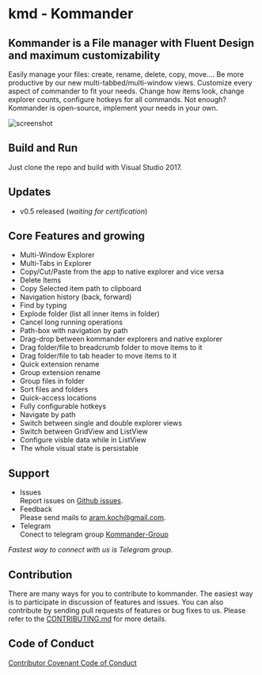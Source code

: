 # kmd - Kommander
## Kommander is a File manager with Fluent Design and maximum customizability 
Easily manage your files: create, rename, delete, copy, move.... 
Be more productive by our new multi-tabbed/multi-window views. 
Customize every aspect of commander to fit your needs. Change how items look, change explorer counts, configure hotkeys for all commands. 
Not enough? Kommander is open-source, implement your needs in your own.

![screenshot](https://i.imgur.com/PtB1V4P.png)

## Build and Run
Just clone the repo and build with Visual Studio 2017.

## Updates
* v0.5 released (*waiting for certification*)

## Core Features and growing
* Multi-Window Explorer
* Multi-Tabs in Explorer
* Copy/Cut/Paste from the app to native explorer and vice versa
* Delete Items
* Copy Selected item path to clipboard
* Navigation history (back, forward)
* Find by typing
* Explode folder (list all inner items in folder)
* Cancel long running operations
* Path-box with navigation by path
* Drag-drop between kommander explorers and native explorer
* Drag folder/file to breadcrumb folder to move items to it
* Drag folder/file to tab header to move items to it
* Quick extension rename
* Group extension rename
* Group files in folder
* Sort files and folders
* Quick-access locations
* Fully configurable hotkeys
* Navigate by path
* Switch between single and double explorer views
* Switch between GridView and ListView
* Configure visble data while in ListView
* The whole visual state is persistable

## Support
- Issues<br />Report issues on [Github issues](https://github.com/kommanderapp/kmd-uwp/issues).
- Feedback<br />Please send mails to [aram.koch@gmail.com](mailto:aram.koch@gmail.com).
- Telegram<br />Conect to telegram group [Kommander-Group](https://t.me/joinchat/CdXk5w8Re0diPJwAfpbt_w)

*Fastest way to connect with us is Telegram group.*

## Contribution
There are many ways for you to contribute to kommander. The easiest way is to participate in discussion of features and issues. You can also contribute by sending pull requests of features or bug fixes to us. Please refer to the [CONTRIBUTING.md](https://github.com/kommanderapp/kmd-uwp/blob/master/CONTRIBUTING.md) for more details.

## Code of Conduct
[Contributor Covenant Code of Conduct](https://github.com/kommanderapp/kmd-uwp/blob/master/CODE_OF_CONDUCT.md)
